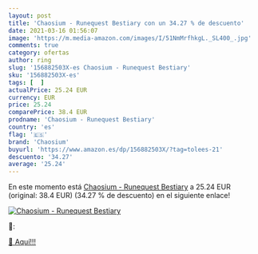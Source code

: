 ```yaml
---
layout: post
title: 'Chaosium - Runequest Bestiary con un 34.27 % de descuento'
date: 2021-03-16 01:56:07
image: 'https://m.media-amazon.com/images/I/51NmMrfhkgL._SL400_.jpg'
comments: true
category: ofertas
author: ring
slug: '156882503X-es Chaosium - Runequest Bestiary'
sku: '156882503X-es'
tags: [  ]
actualPrice: 25.24 EUR
currency: EUR
price: 25.24
comparePrice: 38.4 EUR
prodname: 'Chaosium - Runequest Bestiary'
country: 'es'
flag: '🇪🇸'
brand: 'Chaosium'
buyurl: 'https://www.amazon.es/dp/156882503X/?tag=tolees-21'
descuento: '34.27'
average: '25.24'
---
```


En este momento está [Chaosium - Runequest Bestiary](https://www.amazon.es/dp/156882503X/?tag=tolees-21) a 25.24 EUR (original: 38.4 EUR) (34.27 %  de descuento) en el siguiente enlace!

[![Chaosium - Runequest Bestiary](https://m.media-amazon.com/images/I/51NmMrfhkgL._SL400_.jpg)](https://www.amazon.es/dp/156882503X/?tag=tolees-21)

🔎:


[🛒 Aquí!!!](https://www.amazon.es/dp/156882503X/?tag=tolees-21)
